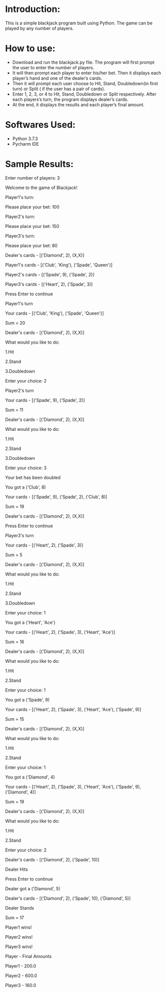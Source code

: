 # Introduction:
This is a simple blackjack program built using Python. The game can be played by any number of players.
# How to use:
- Download and run the blackjack.py file. The program will first prompt the user to enter the number of players. 
- It will then prompt each player to enter his/her bet. Then it displays each player’s hand and one of the dealer’s cards. 
- Then it will prompt each user choose to Hit, Stand, Doubledown(in first turn) or Split ( if the user has a pair of cards).
- Enter 1, 2, 3, or 4 to Hit, Stand, Doubledown or Split respectively. After each players’s turn, the program displays dealer’s cards. 
- At the end, it displays the results and each player’s final amount.
# Softwares Used:
- Python 3.7.3
- Pycharm IDE
# Sample Results:

Enter number of players: 3

Welcome to the game of Blackjack!

Player1's turn:

Please place your bet: 100

Player2's turn:

Please place your bet: 150

Player3's turn:

Please place your bet: 80

Dealer's cards - [('Diamond', 2), (X,X)]

Player1's cards - [('Club', 'King'), ('Spade', 'Queen')] 

Player2's cards - [('Spade', 9), ('Spade', 2)] 

Player3's cards - [('Heart', 2), ('Spade', 3)]

Press Enter to continue

Player1's turn

Your cards - [('Club', 'King'), ('Spade', 'Queen')] 

Sum = 20

Dealer's cards - [('Diamond', 2), (X,X)] 

What would you like to do:

1.Hit

2.Stand

3.Doubledown 

Enter your choice: 2

Player2's turn

Your cards - [('Spade', 9), ('Spade', 2)] 

Sum = 11

Dealer's cards - [('Diamond', 2), (X,X)] 

What would you like to do:

1.Hit

2.Stand

3.Doubledown

Enter your choice: 3

Your bet has been doubled

You got a ('Club', 8)

Your cards - [('Spade', 9), ('Spade', 2), ('Club', 8)] 

Sum = 19

Dealer's cards - [('Diamond', 2), (X,X)]

Press Enter to continue

Player3's turn

Your cards - [('Heart', 2), ('Spade', 3)] 

Sum = 5

Dealer's cards - [('Diamond', 2), (X,X)] 

What would you like to do:

1.Hit

2.Stand

3.Doubledown

Enter your choice: 1

You got a ('Heart', 'Ace')

Your cards - [('Heart', 2), ('Spade', 3), ('Heart', 'Ace')] 

Sum = 16

Dealer's cards - [('Diamond', 2), (X,X)]

What would you like to do:

1.Hit

2.Stand

Enter your choice: 1

You got a ('Spade', 9)

Your cards - [('Heart', 2), ('Spade', 3), ('Heart', 'Ace'), ('Spade', 9)] 

Sum = 15

Dealer's cards - [('Diamond', 2), (X,X)]

What would you like to do:

1.Hit

2.Stand

Enter your choice: 1

You got a ('Diamond', 4)

Your cards - [('Heart', 2), ('Spade', 3), ('Heart', 'Ace'), ('Spade', 9), ('Diamond', 4)] 

Sum = 19

Dealer's cards - [('Diamond', 2), (X,X)]

What would you like to do:

1.Hit

2.Stand

Enter your choice: 2

Dealer's cards - [('Diamond', 2), ('Spade', 10)] 

Dealer Hits

Press Enter to continue

Dealer got a ('Diamond', 5)

Dealer's cards - [('Diamond', 2), ('Spade', 10), ('Diamond', 5)] 

Dealer Stands

Sum = 17

Player1 wins! 

Player2 wins! 

Player3 wins!

Player - Final Amounts

Player1 - 200.0

Player2 - 600.0

Player3 - 160.0
